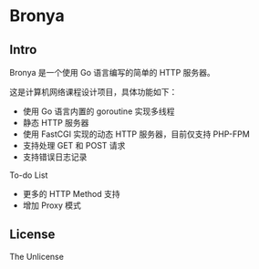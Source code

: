 # Bronya

## Intro

Bronya 是一个使用 Go 语言编写的简单的 HTTP 服务器。

这是计算机网络课程设计项目，具体功能如下：

 - 使用 Go 语言内置的 goroutine 实现多线程
 - 静态 HTTP 服务器
 - 使用 FastCGI 实现的动态 HTTP 服务器，目前仅支持 PHP-FPM
 - 支持处理 GET 和 POST 请求
 - 支持错误日志记录

To-do List

 - 更多的 HTTP Method 支持
 - 增加 Proxy 模式

## License

The Unlicense
